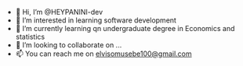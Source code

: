 - 👋 Hi, I’m @HEYPANINI-dev
- 👀 I’m interested in learning software development
- 🌱 I’m currently learning qn undergraduate degree in Economics and statistics
- 💞️ I’m looking to collaborate on ...
- 📫 You can reach me on elvisomusebe100@gmail.com 

<!---
HEYPANINI-dev/HEYPANINI-dev is a ✨ special ✨ repository because its `README.md` (this file) appears on your GitHub profile.
You can click the Preview link to take a look at your changes.
--->
